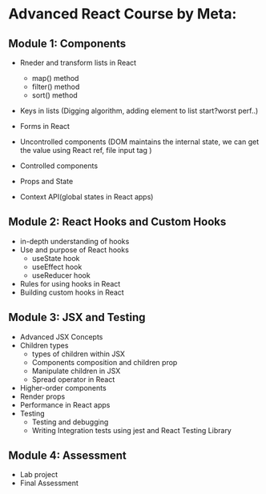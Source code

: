 # Advanced React Course by Meta:

## Module 1: Components

- Rneder and transform lists in React
  - map() method
  - filter() method
  - sort() method
- Keys in lists
  (Digging algorithm, adding element to list start?worst perf..)
- Forms in React
- Uncontrolled components
  (DOM maintains the internal state, we can get the value using React ref, file input tag )

- Controlled components
- Props and State
- Context API(global states in React apps)

## Module 2: React Hooks and Custom Hooks

- in-depth understanding of hooks
- Use and purpose of React hooks
  - useState hook
  - useEffect hook
  - useReducer hook
- Rules for using hooks in React
- Building custom hooks in React

## Module 3: JSX and Testing

- Advanced JSX Concepts
- Children types
  - types of children within JSX
  - Components composition and children prop
  - Manipulate children in JSX
  - Spread operator in React
- Higher-order components
- Render props
- Performance in React apps
- Testing
  - Testing and debugging
  - Writing Integration tests using jest and React Testing Library

## Module 4: Assessment

- Lab project
- Final Assessment
